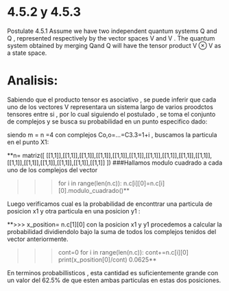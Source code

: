 # 4.5.2 y 4.5.3

Postulate 4.5.1 Assume we have two independent quantum systems Q and Q , represented respectively by the vector spaces V and V . The quantum system obtained by merging Qand Q will have the tensor product V ⊗ V as a state space.

# Analisis:
Sabiendo que el producto tensor es asociativo , se puede inferir que cada uno de los vectores V representara un sistema largo de varios proodctos tensores entre si , por lo cual siguiendo el postulado , se toma el conjunto de complejos y se busca su probabilidad en un punto especifico dado:

siendo m = n =4 con complejos Co,o=...=C3.3=1+i , buscamos la particula en el punto X1:

 
**n= matriz([ [[1,1]],[[1,1]],[[1,1]],[[1,1]],[[1,1]],[[1,1]],[[1,1]],[[1,1]],[[1,1]],[[1,1]],[[1,1]],[[1,1]],[[1,1]],[[1,1]],[[1,1]],[[1,1]] ])
###Hallamos modulo cuadrado a cada uno de los complejos del vector
>>> for i in range(len(n.c)):
	n.c[i][0]=n.c[i][0].modulo_cuadrado()**
  
Luego verificamos cual es la probabilidad de enconttrar una particula de posicion x1 y otra particula en una posicion y1 :

**>>> x_position= n.c[1][0]
con la posicion x1 y y1 procedemos a calcular la probabilidad dividiendolo bajo la suma de  todos los complejos tenidos del vector anteriormente.
>>> cont=0
>>> for i in range(len(n.c)):
	cont+=n.c[i][0]
>>> print(x_position[0]/cont)
0.0625**

En terminos probabillisticos , esta cantidad es suficientemente grande con un valor del 62.5% de que esten ambas particulas en estas dos posiciones.
